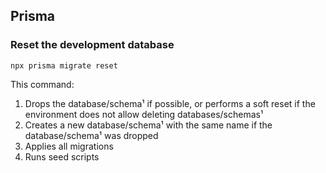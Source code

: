 ## Prisma

### Reset the development database

`npx prisma migrate reset`

This command:

1. Drops the database/schema¹ if possible, or performs a soft reset if the
   environment does not allow deleting databases/schemas¹
2. Creates a new database/schema¹ with the same name if the database/schema¹ was
   dropped
3. Applies all migrations
4. Runs seed scripts
